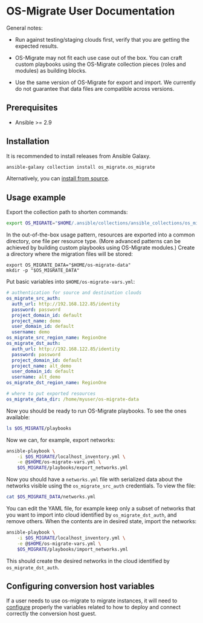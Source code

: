 OS-Migrate User Documentation
=============================

General notes:

* Run against testing/staging clouds first, verify that you are
  getting the expected results.

* OS-Migrate may not fit each use case out of the box. You can craft
  custom playbooks using the OS-Migrate collection pieces (roles and
  modules) as building blocks.

* Use the same version of OS-Migrate for export and import. We
  currently do not guarantee that data files are compatible across
  versions.


Prerequisites
-------------

* Ansible >= 2.9


Installation
------------

It is recommended to install releases from Ansible Galaxy.

```bash
ansible-galaxy collection install os_migrate.os_migrate
```

Alternatively, you can [install from source](install-from-source.md).



Usage example
-------------

Export the collection path to shorten commands:

```bash
export OS_MIGRATE="$HOME/.ansible/collections/ansible_collections/os_migrate/os_migrate"
```

In the out-of-the-box usage pattern, resources are exported into a
common directory, one file per resource type. (More advanced patterns
can be achieved by building custom playbooks using OS-Migrate
modules.) Create a directory where the migration files will be stored:

```
export OS_MIGRATE_DATA="$HOME/os-migrate-data"
mkdir -p "$OS_MIGRATE_DATA"
```

Put basic variables into `$HOME/os-migrate-vars.yml`:

```yaml
# authentication for source and destination clouds
os_migrate_src_auth:
  auth_url: http://192.168.122.85/identity
  password: password
  project_domain_id: default
  project_name: demo
  user_domain_id: default
  username: demo
os_migrate_src_region_name: RegionOne
os_migrate_dst_auth:
  auth_url: http://192.168.122.85/identity
  password: password
  project_domain_id: default
  project_name: alt_demo
  user_domain_id: default
  username: alt_demo
os_migrate_dst_region_name: RegionOne

# where to put exported resources
os_migrate_data_dir: /home/myuser/os-migrate-data
```

Now you should be ready to run OS-Migrate playbooks. To see the ones
available:

```bash
ls $OS_MIGRATE/playbooks
```

Now we can, for example, export networks:

```bash
ansible-playbook \
    -i $OS_MIGRATE/localhost_inventory.yml \
    -e @$HOME/os-migrate-vars.yml \
    $OS_MIGRATE/playbooks/export_networks.yml
```

Now you should have a `networks.yml` file with serialized data about
the networks visible using the `os_migrate_src_auth` credentials. To view the
file:

```bash
cat $OS_MIGRATE_DATA/networks.yml
```

You can edit the YAML file, for example keep only a subset of networks
that you want to import into cloud identified by `os_migrate_dst_auth`, and
remove others. When the contents are in desired state, import the networks:

```bash
ansible-playbook \
    -i $OS_MIGRATE/localhost_inventory.yml \
    -e @$HOME/os-migrate-vars.yml \
    $OS_MIGRATE/playbooks/import_networks.yml
```

This should create the desired networks in the cloud identified by
`os_migrate_dst_auth`.

Configuring conversion host variables
-------------------------------------

If a user needs to use os-migrate to migrate instances,
it will need to [configure](configuring-variables.md)
properly the variables related to how to deploy and connect
correctly the conversion host guest.
